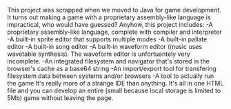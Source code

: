 This project was scrapped when we moved to Java for game development. It turns out making a game with a proprietary assembly-like language is impractical, who would have guessed?
Anyhow, this project includes:
  -A proprietary assembly-like language, complete with compiler and interpreter
  -A built-in sprite editor that supports multiple modes
  -A built-in pallate editor
  -A built-in song editor
  -A built-in waveform editor (music uses wavetable synthesis). The waveform editor is unfortuantely very incomplete.
  -An integrated filesystem and navigator that's stored in the browser's cache as a base64 string
  -An import/export tool for transfering filesystem data between systems and/or browsers
  -A tool to actually run the game
It's really more of a strange IDE than anything. It's all in one HTML file and you can develop an entire (small because local storage is limited to 5Mb) game without leaving the page.
